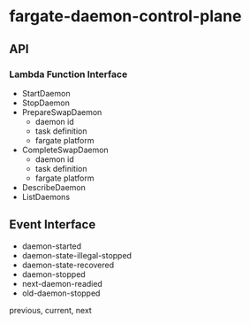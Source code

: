 # fargate-daemon-control-plane


## API

### Lambda Function Interface
* StartDaemon
* StopDaemon
* PrepareSwapDaemon
  * daemon id
  * task definition
  * fargate platform
* CompleteSwapDaemon
  * daemon id
  * task definition
  * fargate platform
* DescribeDaemon
* ListDaemons

## Event Interface

* daemon-started
* daemon-state-illegal-stopped
* daemon-state-recovered
* daemon-stopped
* next-daemon-readied
* old-daemon-stopped

previous, current, next
